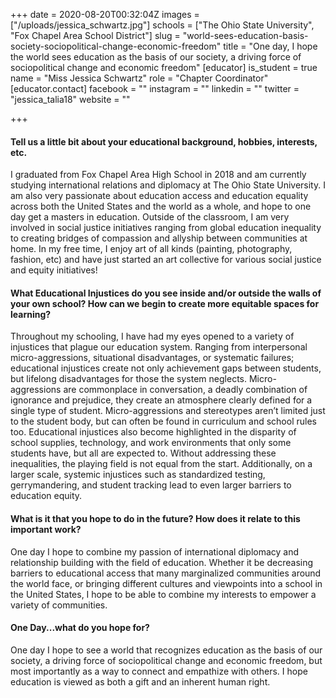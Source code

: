 +++
date = 2020-08-20T00:32:04Z
images = ["/uploads/jessica_schwartz.jpg"]
schools = ["The Ohio State University", "Fox Chapel Area School District"]
slug = "world-sees-education-basis-society-sociopolitical-change-economic-freedom"
title = "One day, I hope the world sees education as the basis of our society, a driving force of sociopolitical change and economic freedom"
[educator]
is_student = true
name = "Miss Jessica Schwartz"
role = "Chapter Coordinator"
[educator.contact]
facebook = ""
instagram = ""
linkedin = ""
twitter = "jessica_talia18"
website = ""

+++
#### Tell us a little bit about your educational background, hobbies, interests, etc.

I graduated from Fox Chapel Area High School in 2018 and am currently studying international relations and diplomacy at The Ohio State University. I am also very passionate about education access and education equality across both the United States and the world as a whole, and hope to one day get a masters in education. Outside of the classroom, I am very involved in social justice initiatives ranging from global education inequality to creating bridges of compassion and allyship between communities at home. In my free time, I enjoy art of all kinds (painting, photography, fashion, etc) and have just started an art collective for various social justice and equity initiatives!

#### What Educational Injustices do you see inside and/or outside the walls of your own school? How can we begin to create more equitable spaces for learning?

Throughout my schooling, I have had my eyes opened to a variety of injustices that plague our education system. Ranging from interpersonal micro-aggressions, situational disadvantages, or systematic failures; educational injustices create not only achievement gaps between students, but lifelong disadvantages for those the system neglects. Micro-aggressions are commonplace in conversation, a deadly combination of ignorance and prejudice, they create an atmosphere clearly defined for a single type of student. Micro-aggressions and stereotypes aren’t limited just to the student body, but can often be found in curriculum and school rules too. Educational injustices also become highlighted in the disparity of school supplies, technology, and work environments that only some students have, but all are expected to. Without addressing these inequalities, the playing field is not equal from the start. Additionally, on a larger scale, systemic injustices such as standardized testing, gerrymandering, and student tracking lead to even larger barriers to education equity.

#### What is it that you hope to do in the future? How does it relate to this important work?

One day I hope to combine my passion of international diplomacy and relationship building with the field of education. Whether it be decreasing barriers to educational access that many marginalized communities around the world face, or bringing different cultures and viewpoints into a school in the United States, I hope to be able to combine my interests to empower a variety of communities.

#### One Day...what do you hope for?

One day I hope to see a world that recognizes education as the basis of our society, a driving force of sociopolitical change and economic freedom, but most importantly as a way to connect and empathize with others. I hope education is viewed as both a gift and an inherent human right.